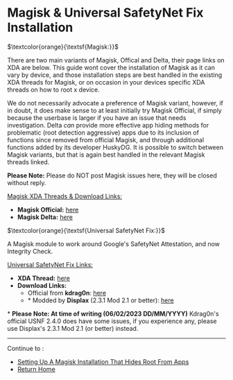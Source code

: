 # Magisk & Universal SafetyNet Fix Installation

$\textcolor{orange}{\textsf{Magisk:}}$ 

There are two main variants of Magisk, Offical and Delta, their page links on XDA are below. This guide wont cover the installation of Magisk as it can vary by device, and those installation steps are best handled in the existing XDA threads for Magisk, or on occasion in your devices specific XDA threads on how to root x device. 

We do not necessarily advocate a preference of Magisk variant, however, if in doubt, it does make sense to at least initially try Magisk Official, if simply because the userbase is larger if you have an issue that needs investigation. Delta *can* provide more effective app hiding methods for problematic (root detection aggressive) apps due to its inclusion of functions since removed from official Magisk, and through additional functions added by its developer HuskyDG. It is possible to switch between Magisk variants, but that is again best handled in the relevant Magisk threads linked.

**Please Note:** Please do NOT post Magisk issues here, they will be closed without reply.

<ins>Magisk XDA Threads & Download Links:</ins>
- **Magisk Official:** [here](https://forum.xda-developers.com/t/discussion-magisk-the-age-of-zygisk.4393877/)
- **Magisk Delta:** [here](https://forum.xda-developers.com/t/discussion-magisk-delta-another-unofficial-third-party-magisk-fork.4460555/)

$\textcolor{orange}{\textsf{Universal SafetyNet Fix:}}$

A Magisk module to work around Google's SafetyNet Attestation, and now Integrity Check.

<ins>Universal SafetyNet Fix Links:</ins>

- **XDA Thread:** [here](https://forum.xda-developers.com/t/magisk-module-universal-safetynet-fix-2-3-1.4217823/)
- **Download Links:**   
  - Official from **kdrag0n**: [here](https://github.com/kdrag0n/safetynet-fix/releases) 
  - \* Modded by **Displax** (2.3.1 Mod 2.1 or better): [here](https://github.com/Displax/safetynet-fix/releases)

\* **Please Note: At time of writing (06/02/2023 DD/MM/YYYY)** Kdrag0n's official USNF 2.4.0 does have some issues, if you experience any, please use Displax's 2.3.1 Mod 2.1 (or better) instead.

---

Continue to :

- [Setting Up A Magisk Installation That Hides Root From Apps](Magisk-Hide.md)
- [Return Home](README.md)







